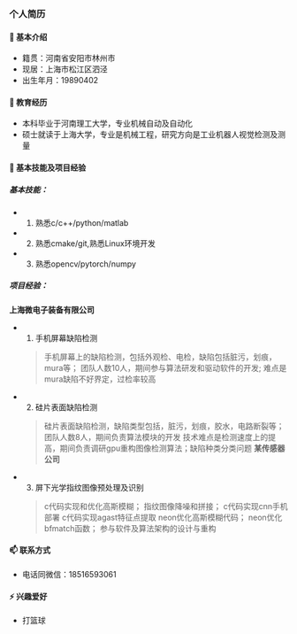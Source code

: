 ### 个人简历

####  🔭 基本介绍 
* 籍贯：河南省安阳市林州市
* 现居：上海市松江区泗泾
* 出生年月：19890402
####  🌱 教育经历
* 本科毕业于河南理工大学，专业机械自动及自动化
* 硕士就读于上海大学，专业是机械工程，研究方向是工业机器人视觉检测及测量
####  👯 基本技能及项目经验
##### 基本技能：
* 1. 熟悉c/c++/python/matlab
* 2. 熟悉cmake/git,熟悉Linux环境开发
* 3. 熟悉opencv/pytorch/numpy
##### 项目经验：
**上海微电子装备有限公司**
* 1. 手机屏幕缺陷检测
  > 手机屏幕上的缺陷检测，包括外观检、电检，缺陷包括脏污，划痕，mura等；
  > 团队人数10人，期间参与算法研发和驱动软件的开发;
  > 难点是mura缺陷不好界定，过检率较高
* 2. 硅片表面缺陷检测
  > 硅片表面缺陷检测，缺陷类型包括，脏污，划痕，胶水，电路断裂等；
  > 团队人数8人，期间负责算法模块的开发
  > 技术难点是检测速度上的提高，期间负责调研gpu重构图像检测算法；缺陷种类分类问题
**某传感器公司**
* 3. 屏下光学指纹图像预处理及识别
  >  c代码实现和优化高斯模糊；
  >  指纹图像降噪和拼接；
  >  c代码实现cnn手机部署
  >  c代码实现agast特征点提取
  >  neon优化高斯模糊代码；
  >  neon优化bfmatch函数；
  >  参与软件及算法架构的设计与重构
####  📫 联系方式
* 电话同微信：18516593061
#### ⚡ 兴趣爱好
* 打篮球
